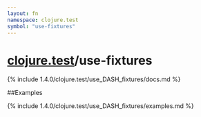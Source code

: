 ```yaml
---
layout: fn
namespace: clojure.test
symbol: "use-fixtures"
---
```


# [clojure.test](../)/use-fixtures

{% include 1.4.0/clojure.test/use_DASH_fixtures/docs.md %}

##Examples

{% include 1.4.0/clojure.test/use_DASH_fixtures/examples.md %}

